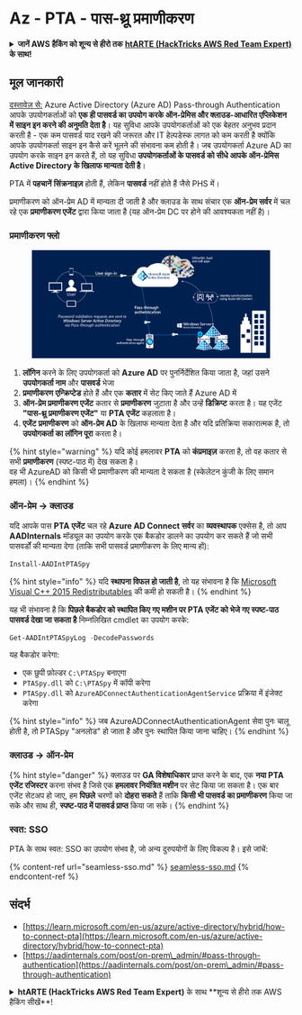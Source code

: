 # Az - PTA - पास-थ्रू प्रमाणीकरण

<details>

<summary><strong>जानें AWS हैकिंग को शून्य से हीरो तक</strong> <a href="https://training.hacktricks.xyz/courses/arte"><strong>htARTE (HackTricks AWS Red Team Expert)</strong></a><strong> के साथ!</strong></summary>

HackTricks का समर्थन करने के अन्य तरीके:

* यदि आप अपनी **कंपनी का विज्ञापन HackTricks में देखना चाहते हैं** या **HackTricks को PDF में डाउनलोड करना चाहते हैं** तो [**सब्सक्रिप्शन प्लान**](https://github.com/sponsors/carlospolop) देखें!
* [**आधिकारिक PEASS और HackTricks स्वैग**](https://peass.creator-spring.com) प्राप्त करें
* हमारे विशेष [**NFTs**](https://opensea.io/collection/the-peass-family) कलेक्शन, [**The PEASS Family**](https://opensea.io/collection/the-peass-family) खोजें
* **शामिल हों** 💬 [**डिस्कॉर्ड समूह**](https://discord.gg/hRep4RUj7f) या [**टेलीग्राम समूह**](https://t.me/peass) या हमें **ट्विटर** 🐦 [**@hacktricks_live**](https://twitter.com/hacktricks_live)** पर फॉलो** करें।
* **हैकिंग ट्रिक्स साझा करें, PRs सबमिट करके** [**HackTricks**](https://github.com/carlospolop/hacktricks) और [**HackTricks Cloud**](https://github.com/carlospolop/hacktricks-cloud) github repos में।

</details>

## मूल जानकारी

[दस्तावेज़ से:](https://learn.microsoft.com/en-us/entra/identity/hybrid/connect/how-to-connect-pta) Azure Active Directory (Azure AD) Pass-through Authentication आपके उपयोगकर्ताओं को **एक ही पासवर्ड का उपयोग करके ऑन-प्रेमिस और क्लाउड-आधारित एप्लिकेशन में साइन इन करने की अनुमति देता है**। यह सुविधा आपके उपयोगकर्ताओं को एक बेहतर अनुभव प्रदान करती है - एक कम पासवर्ड याद रखने की जरूरत और IT हेल्पडेस्क लागत को कम करती है क्योंकि आपके उपयोगकर्ता साइन इन कैसे करें भूलने की संभावना कम होती है। जब उपयोगकर्ता Azure AD का उपयोग करके साइन इन करते हैं, तो यह सुविधा **उपयोगकर्ताओं के पासवर्ड को सीधे आपके ऑन-प्रेमिस Active Directory के खिलाफ मान्यता देती है**।

PTA में **पहचानें** **सिंक्रनाइज़** होती हैं, लेकिन **पासवर्ड** नहीं होते हैं जैसे PHS में।

प्रमाणीकरण को ऑन-प्रेम AD में मान्यता दी जाती है और क्लाउड के साथ संचार एक **ऑन-प्रेम सर्वर** में चल रहे एक **प्रमाणीकरण एजेंट** द्वारा किया जाता है (यह ऑन-प्रेम DC पर होने की आवश्यकता नहीं है)।

### प्रमाणीकरण फ्लो

<figure><img src="../../../../.gitbook/assets/image (4) (2) (1).png" alt=""><figcaption></figcaption></figure>

1. **लॉगिन** करने के लिए उपयोगकर्ता को **Azure AD** पर पुनर्निर्देशित किया जाता है, जहां उसने **उपयोगकर्ता नाम** और **पासवर्ड** भेजा
2. **प्रमाणीकरण** **एन्क्रिप्टेड** होते हैं और एक **कतार** में सेट किए जाते हैं Azure AD में
3. **ऑन-प्रेम प्रमाणीकरण एजेंट** कतार से **प्रमाणीकरण** जुटाता है और उन्हें **डिक्रिप्ट** करता है। यह एजेंट **"पास-थ्रू प्रमाणीकरण एजेंट"** या **PTA एजेंट** कहलाता है।
4. **एजेंट** **प्रमाणीकरण** को **ऑन-प्रेम AD** के खिलाफ मान्यता देता है और यदि प्रतिक्रिया सकारात्मक है, तो **उपयोगकर्ता का लॉगिन पूरा** करता है।

{% hint style="warning" %}
यदि कोई हमलावर **PTA** को **कंप्रमाइज़** करता है, तो वह कतार से सभी **प्रमाणीकरण** (स्पष्ट-पाठ में) देख सकता है।\
वह भी AzureAD को किसी भी प्रमाणीकरण की मान्यता दे सकता है (स्केलेटन कुंजी के लिए समान हमला)।
{% endhint %}

### ऑन-प्रेम -> क्लाउड

यदि आपके पास **PTA** **एजेंट** चल रहे **Azure AD Connect सर्वर** का **व्यवस्थापक** एक्सेस है, तो आप **AADInternals** मॉड्यूल का उपयोग करके एक बैकडोर डालने का उपयोग कर सकते हैं जो सभी पासवर्डों की मान्यता देगा (ताकि सभी पासवर्ड प्रमाणीकरण के लिए मान्य हों):
```powershell
Install-AADIntPTASpy
```
{% hint style="info" %}
यदि **स्थापना विफल हो जाती है**, तो यह संभावना है कि [Microsoft Visual C++ 2015 Redistributables](https://download.microsoft.com/download/6/A/A/6AA4EDFF-645B-48C5-81CC-ED5963AEAD48/vc_redist.x64.exe) की कमी हो सकती है।
{% endhint %}

यह भी संभावना है कि **पिछले बैकडोर को स्थापित किए गए मशीन पर PTA एजेंट को भेजे गए स्पष्ट-पाठ पासवर्ड देखा जा सकता है** निम्नलिखित cmdlet का उपयोग करके:
```powershell
Get-AADIntPTASpyLog -DecodePasswords
```
यह बैकडोर करेगा:

* एक छुपी फ़ोल्डर `C:\PTASpy` बनाएगा
* `PTASpy.dll` को `C:\PTASpy` में कॉपी करेगा
* `PTASpy.dll` को `AzureADConnectAuthenticationAgentService` प्रक्रिया में इंजेक्ट करेगा

{% hint style="info" %}
जब AzureADConnectAuthenticationAgent सेवा पुनः चालू होती है, तो PTASpy "अनलोड" हो जाता है और पुनः स्थापित किया जाना चाहिए।
{% endhint %}

### क्लाउड -> ऑन-प्रेम

{% hint style="danger" %}
क्लाउड पर **GA विशेषाधिकार** प्राप्त करने के बाद, एक **नया PTA एजेंट रजिस्टर** करना संभव है जिसे एक **हमलावर नियंत्रित मशीन** पर सेट किया जा सकता है। एक बार एजेंट सेटअप हो जाए, हम **पिछले** चरणों को **दोहरा सकते** हैं ताकि **किसी भी पासवर्ड का प्रमाणीकरण** किया जा सके और साथ ही, **स्पष्ट-पाठ में पासवर्ड प्राप्त** किया जा सके।
{% endhint %}

### स्वत: SSO

PTA के साथ स्वत: SSO का उपयोग संभव है, जो अन्य दुरुपयोगों के लिए विकल्प है। इसे जांचें:

{% content-ref url="seamless-sso.md" %}
[seamless-sso.md](seamless-sso.md)
{% endcontent-ref %}

## संदर्भ

* [https://learn.microsoft.com/en-us/azure/active-directory/hybrid/how-to-connect-pta](https://learn.microsoft.com/en-us/azure/active-directory/hybrid/how-to-connect-pta)
* [https://aadinternals.com/post/on-prem\_admin/#pass-through-authentication](https://aadinternals.com/post/on-prem\_admin/#pass-through-authentication)

<details>

<summary><strong>htARTE (HackTricks AWS Red Team Expert)</strong> के साथ **शून्य से हीरो तक AWS हैकिंग सीखें**!</summary>

HackTricks का समर्थन करने के अन्य तरीके:

* यदि आप अपनी कंपनी का विज्ञापन **HackTricks में देखना चाहते हैं** या **PDF में HackTricks डाउनलोड** करना चाहते हैं तो [**सब्सक्रिप्शन प्लान**](https://github.com/sponsors/carlospolop) देखें!
* [**आधिकारिक PEASS & HackTricks स्वैग**](https://peass.creator-spring.com) प्राप्त करें
* हमारे विशेष [**NFTs**](https://opensea.io/collection/the-peass-family) कलेक्शन [**The PEASS Family**](https://opensea.io/collection/the-peass-family) खोजें
* **जुड़ें** 💬 [**डिस्कॉर्ड समूह**](https://discord.gg/hRep4RUj7f) या [**टेलीग्राम समूह**](https://t.me/peass) से या हमें **ट्विटर** 🐦 [**@hacktricks_live**](https://twitter.com/hacktricks_live)** पर फॉलो** करें।
* **हैकिंग ट्रिक्स साझा करें** द्वारा **PRs सबमिट** करके [**HackTricks**](https://github.com/carlospolop/hacktricks) और [**HackTricks Cloud**](https://github.com/carlospolop/hacktricks-cloud) github रेपो का समर्थन करें।

</details>
